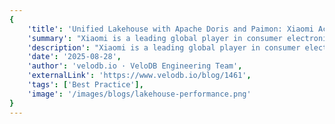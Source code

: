 ```yaml
---
{
    'title': 'Unified Lakehouse with Apache Doris and Paimon: Xiaomi Achieves 6× Faster Performance',
    'summary': "Xiaomi is a leading global player in consumer electronics. Best known for its smartphones and smart home devices, Xiaomi is among the top global three smartphone makers and continues to expand into new offerings like electric vehicles. With a global operation, Xiaomi requires an analytical data architecture that can support its growth and increasing demand. Their solution: Apache Doris and Apache Paimon.",
    'description': "Xiaomi is a leading global player in consumer electronics. Best known for its smartphones and smart home devices, Xiaomi is among the top global three smartphone makers and continues to expand into new offerings like electric vehicles. With a global operation, Xiaomi requires an analytical data architecture that can support its growth and increasing demand. Their solution: Apache Doris and Apache Paimon.",
    'date': '2025-08-28',
    'author': 'velodb.io · VeloDB Engineering Team',
    'externalLink': 'https://www.velodb.io/blog/1461',
    'tags': ['Best Practice'],
    'image': '/images/blogs/lakehouse-performance.png'
}
---
```

